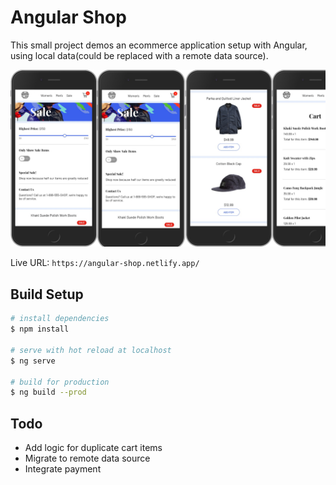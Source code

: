 # Angular Shop

This small project demos an ecommerce application setup with Angular, using local data(could be replaced with a remote data source).

![Screen Shot](screenshots/photo.jpg)

Live URL: `https://angular-shop.netlify.app/`

## Build Setup

```bash
# install dependencies
$ npm install

# serve with hot reload at localhost
$ ng serve

# build for production
$ ng build --prod
```

## Todo

- Add logic for duplicate cart items
- Migrate to remote data source
- Integrate payment
